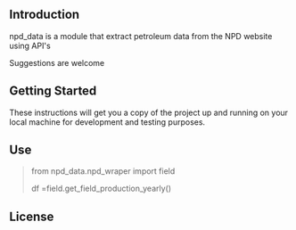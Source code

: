 ## Introduction
npd_data is a module that extract petroleum data from the NPD website using API's

Suggestions are welcome

## Getting Started

These instructions will get you a copy of the project up and running on your local machine for development and testing purposes.


## Use

> from npd_data.npd_wraper import field
>
>df =field.get_field_production_yearly()
>

## License